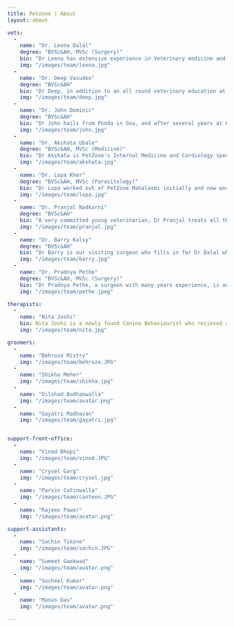 ```yaml
---
title: Petzone | About
layout: about

vets:
  -
    name: "Dr. Leena Dalal"
    degree: "BVSc&AH, MVSc (Surgery)"
    bio: "Dr Leena has extensive experience in Veterinary medicine and Surgery over 30 years. She has trained in surgery, imaging and various aspects of General medicine both in India and internationally, and continues to regularly update her knowledge and training.She travels between all the Petzone clinics, reviews all the non-routine cases and is always available to give advice."
    img: "/images/team/leena.jpg"
  -
    name: "Dr. Deep Vasudeo"
    degree: "BVSc&AH"
    bio: "Dr Deep, in addition to an all round veterinary education at Bombay Veterinary College, has been trained in hydrotherapy and physiotherapy at Greyfriars in the UK. He excels at treating musculoskeletal conditions and has assisted many a dog with full recovery from lameness and orthopedic surgery. He keeps his skills and knowledge of general veterinary medicine sharp with continuing education courses and workshops and is engaged in the endless pursuit of finding new and creative means to help lame dogs to walk."
    img: "/images/team/deep.jpg"
  -
    name: "Dr. John Dominic"
    degree: "BVSc&AH"
    bio: "Dr John hails from Ponda in Goa, and after several years at PetZone Churchgate, now looks after pets at PetZone Goa. He is skilled with Anesthesia and all aspects of general veterinary medical and surgical care, and has a special affinity for feline treatment and care."
    img: "/images/team/john.jpg"
  -
    name: "Dr. Akshata Ubale"
    degree: "BVSc&AH, MVSc (Medicine)"
    bio: "Dr Akshata is PetZone's Internal Medicine and Cardiology specialist. Trained both at home and abroad, she is experienced with Ultrasound examination and 2d Echo and is available to all Petzones for cardiac and medical consults. She is especially interested in all aspects of the diagnosis, preventive care and maintenance for cardiac and renal conditions."
    img: "/images/team/akshata.jpg"
  -
    name: "Dr. Lopa Kher"
    degree: "BVSc&AH, MVSc (Parasitology)"
    bio: "Dr Lopa worked out of PetZone Mahalaxmi initially and now works at PetZone Churchgate. With tick and vector borne diseases becoming so prevalent and also life threatening in pets, Dr Lopa's expertise is often sought out to treat these conditions. She has a special interest in dermatology, and has an almost intuitive ability to diagnose parasitic skin disease."
    img: "/images/team/lopa.jpg"
  -
    name: "Dr. Pranjal Nadkarni"
    degree: "BVSc&AH"
    bio: "A very committed young veterinarian, Dr Pranjal treats all the pets under her care with dedication and gentleness. She has a special interest in physiotherapy and assists Dr Vasudeo with musculoskeletal treatment."
    img: "/images/team/pranjal.jpg"
  -
    name: "Dr. Barry Kalsy"
    degree: "BVSc&AH"
    bio: "Dr Barry is our visiting surgeon who fills in for Dr Dalal when needed. Barry has trained extensively with International surgeons and courses in both anesthesia as well as orthopedic surgery, and continues to update his knowledge and skills with regularity."
    img: "/images/team/barry.jpg"
  -
    name: "Dr. Pradnya Pethe"
    degree: "BVSc&AH, MVSc (Surgery)"
    bio: "Dr Pradnya Pethe, a surgeon with many years experience, is on hand to perform surgeries as required. Well versed with soft tissue surgery she very capably handles cases from routine spay/neuters to more complicated abdominal surgeries."
    img: "/images/team/pethe.jpeg"

therapists:
  -
    name: "Nita Joshi"
    bio: Nita Joshi is a newly found Canine Behaviourist who recieved a diploma from the British College of Canine studies. She helps owners rehabilitate behaviour issues and helps them find triggers at home and in the environment that is getting their dog to behave in a certain manner. She can help them cope with these issues and turn around the situation. She is also a training hydrotherapist starting her own venture soon.
    img: "/images/team/nita.jpg"

groomers:
  -
    name: "Behroze Mistry"
    img: "/images/team/behroze.JPG"
  -
    name: "Shikha Meher"
    img: "/images/team/shikha.jpg"
  -
    name: "Dilshad Bodhanwalla"
    img: "/images/team/avatar.png"
  -
    name: "Gayatri Madhavan"
    img: "/images/team/gayatri.jpg"


support-front-office:
  - 
    name: "Vinod Bhopi"
    img: "/images/team/vinod.JPG"
  - 
    name: "Crysel Garg"
    img: "/images/team/crysel.jpg"
  - 
    name: "Parvin Catinwalla"
    img: "/images/team/canteen.JPG"
  - 
    name: "Rajeev Pawar"
    img: "/images/team/avatar.png"

support-assistants:
  - 
    name: "Sachin Tikone"
    img: "/images/team/sachin.JPG"
  - 
    name: "Sumeet Gaekwad"
    img: "/images/team/avatar.png"
  - 
    name: "Susheel Kumar"
    img: "/images/team/avatar.png"
  - 
    name: "Manas Das"
    img: "/images/team/avatar.png"

---
```

